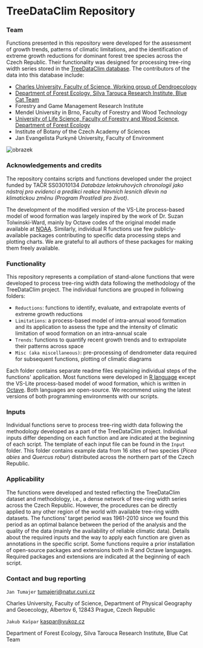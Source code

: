 # TreeDataClim Repository

### Team
Functions presented in this repository were developed for the assessment of growth trends, patterns of climatic limitations, and the identification of extreme growth reductions for dominant forest tree species across the Czech Republic. Their functionality was designed for processing tree-ring width series stored in the [TreeDataClim database](https://treedataclim.cz/en). The contributors of the data into this database include:
- [Charles University, Faculty of Science, Working group of Dendroecology](https://web.natur.cuni.cz/physgeo/dendro/)
- [Department of Forest Ecology, Silva Tarouca Research Institute, Blue Cat Team](https://pralesy.cz/lide)
- Forestry and Game Management Research Institute
- Mendel University in Brno, Faculty of Forestry and Wood Technology
- [University of Life Science, Faculty of Forestry and Wood Science, Department of Forest Ecology](https://www.remoteforests.org/?language=en)
- Institute of Botany of the Czech Academy of Sciences
- Jan Evangelista Purkyně University, Faculty of Environment

![obrazek](https://user-images.githubusercontent.com/25429975/235666459-c20a2ca5-748a-42ad-8c4c-44b9c8034a04.png)

### Acknowledgements and credits
The repository contains scripts and functions developed under the project funded by TAČR SS03010134 *Databáze letokruhových chronologií jako nástroj pro evidenci a predikci reakce hlavních lesních dřevin na klimatickou změnu (Program Prostředí pro život)*.

The development of the modified version of the VS-Lite process-based model of wood formation was largely inspired by the work of Dr. Suzan Tolwinski-Ward, mainly by Octave codes of the original model made available at [NOAA](https://www.ncei.noaa.gov/access/paleo-search/study/9894). Similarly, individual R functions use few publicly-available packages contributing to specific data processing steps and plotting charts. We are grateful to all authors of these packages for making them freely available.

### Functionality
This repository represents a compilation of stand-alone functions that were developed to process tree-ring width data following the methodology of the TreeDataClim project. The individual functions are grouped in following folders:
- `Reductions`: functions to identify, evaluate, and extrapolate events of extreme growth reductions
- `Limitations`: a process-based model of intra-annual wood formation and its application to assess the type and the intensity of climatic limitation of wood formation on an intra-annual scale
- `Trends`: functions to quantify recent growth trends and to extrapolate their patterns across space
- `Misc (aka miscellaneous)`: pre-processing of dendrometer data required for subsequent functions, plotting of climatic diagrams

Each folder contains separate readme files explaining individual steps of the functions' application. Most functions were developed in [R language](https://www.r-project.org/) except the VS-Lite process-based model of wood formation, which is written in [Octave](https://octave.org/). Both languages are open-source. We recommend using the latest versions of both programming environments with our scripts.

### Inputs
Individual functions serve to process tree-ring width data following the methodology developed as a part of the TreeDataClim project. Individual inputs differ depending on each function and are indicated at the beginning of each script. The template of each input file can be found in the `Input` folder. This folder contains example data from 16 sites of two species (*Picea abies* and *Quercus robur*) distributed across the northern part of the Czech Republic.

### Applicability
The functions were developed and tested reflecting the TreeDataClim dataset and methodology, i.e., a dense network of tree-ring width series across the Czech Republic. However, the procedures can be directly applied to any other region of the world with available tree-ring width datasets. The functions' target period was 1961-2010 since we found this period as an optimal balance between the period of the analysis and the quality of the data (mainly the availability of reliable climatic data). Details about the required inputs and the way to apply each function are given as annotations in the specific script. Some functions require a prior installation of open-source packages and extensions both in R and Octave languages. Required packages and extensions are indicated at the beginning of each script.

### Contact and bug reporting
`Jan Tumajer` tumajerj@natur.cuni.cz

Charles University, Faculty of Science, Department of Physical Geography and Geoecology, Albertov 6, 12843 Prague, Czech Republic



`Jakub Kašpar` kaspar@vukoz.cz

Department of Forest Ecology, Silva Tarouca Research Institute, Blue Cat Team


